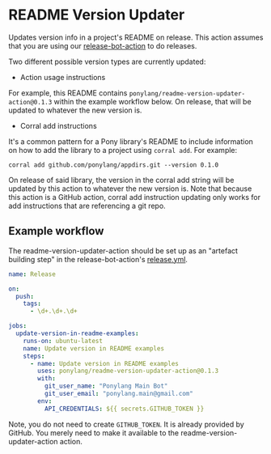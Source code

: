 # README Version Updater

Updates version info in a project's README on release. This action assumes that you are using our [release-bot-action](https://github.com/ponylang/release-bot-action) to do releases.

Two different possible version types are currently updated:

- Action usage instructions

For example, this README contains `ponylang/readme-version-updater-action@0.1.3` within the example workflow below. On release, that will be updated to whatever the new version is.

- Corral add instructions

It's a common pattern for a Pony library's README to include information on how
to add the library to a project using `corral add`. For example:

```text
corral add github.com/ponylang/appdirs.git --version 0.1.0
```

On release of said library, the version in the corral add string will be updated by this action to whatever the new version is. Note that because this action is a GitHub action, corral add instruction updating only works for add instructions that are referencing a git repo.

## Example workflow

The readme-version-updater-action should be set up as an "artefact building step" in the release-bot-action's [release.yml](https://github.com/ponylang/release-bot-action#trigger-release-announcement).

```yml
name: Release

on:
  push:
    tags:
      - \d+.\d+.\d+

jobs:
  update-version-in-readme-examples:
    runs-on: ubuntu-latest
    name: Update version in README examples
    steps:
      - name: Update version in README examples
        uses: ponylang/readme-version-updater-action@0.1.3
        with:
          git_user_name: "Ponylang Main Bot"
          git_user_email: "ponylang.main@gmail.com"
        env:
          API_CREDENTIALS: ${{ secrets.GITHUB_TOKEN }}
```

Note, you do not need to create `GITHUB_TOKEN`. It is already provided by GitHub. You merely need to make it available to the readme-version-updater-action action.

